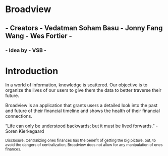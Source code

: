 # Broadview
## - Creators - Vedatman Soham Basu - Jonny Fang Wang - Wes Fortier -
### - Idea by - VSB -

# Introduction                                                                                                  

In a world of information, knowledge is scattered. Our objective is to organize the lives of our users to give them the data to better traverse their future.

Broadview is an application that grants users a detailed look into the past and future of their financial timeline and shows the health of their financial connections.

“Life can only be understood backwards; but it must be lived forwards.”
                                                  - Soren Kierkegaard
                                                  
<sub>Disclosure: Centralizing ones finances has the benefit of getting the big picture, but, to avoid the dangers of centralization, Broadview does not allow for any manipulation of ones finances.
</sub>
